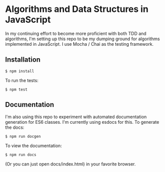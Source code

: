 # Algorithms and Data Structures in JavaScript

In my continuing effort to become more proficient with both TDD and algorithms, I'm setting up this
repo to be my dumping ground for algorithms implemented in JavaScript. I use Mocha / Chai as the
testing framework.

## Installation

``` $ npm install ```

To run the tests:

``` $ npm test ```

## Documentation

I'm also using this repo to experiment with automated documentation generation for ES6 classes. I'm currently
using esdocs for this. To generate the docs:

``` $ npm run docgen ```

To view the documentation:

``` $ npm run docs ```

(Or you can just open docs/index.html) in your favorite browser.
